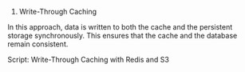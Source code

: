 1. Write-Through Caching

In this approach, data is written to both the cache and the persistent storage synchronously. This ensures that the cache and the database remain consistent.

Script: Write-Through Caching with Redis and S3
